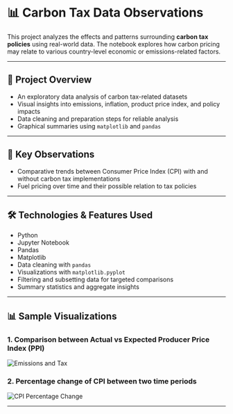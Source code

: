 # 📊 Carbon Tax Data Observations

This project analyzes the effects and patterns surrounding **carbon tax policies** using real-world data. The notebook explores how carbon pricing may relate to various country-level economic or emissions-related factors.

---

## 📂 Project Overview

-  An exploratory data analysis of carbon tax-related datasets
-  Visual insights into emissions, inflation, product price index, and policy impacts
-  Data cleaning and preparation steps for reliable analysis
-  Graphical summaries using `matplotlib` and `pandas`

---

## 🧠 Key Observations

- Comparative trends between Consumer Price Index (CPI) with and without carbon tax implementations
- Fuel pricing over time and their possible relation to tax policies

---

## 🛠️ Technologies & Features Used

- Python 
- Jupyter Notebook
- Pandas
- Matplotlib
- Data cleaning with `pandas`
- Visualizations with `matplotlib.pyplot`
- Filtering and subsetting data for targeted comparisons
- Summary statistics and aggregate insights

---

## 📊 Sample Visualizations

### 1. Comparison between Actual vs Expected Producer Price Index (PPI)

![Emissions and Tax](https://github.com/zynsniper/Analytics-on-the-price-of-Groceries-due-to-the-Carbon-Tax/blob/main/Thumbnails/ActualvsExpectedPPI.png)

### 2. Percentage change of CPI between two time periods
![CPI Percentage Change](https://github.com/zynsniper/Analytics-on-the-price-of-Groceries-due-to-the-Carbon-Tax/blob/main/Thumbnails/PercentageChangeCPI.png)

---

